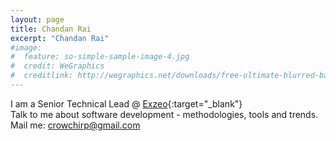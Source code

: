 ```yaml
---
layout: page
title: Chandan Rai
excerpt: "Chandan Rai"
#image:
#  feature: so-simple-sample-image-4.jpg
#  credit: WeGraphics
#  creditlink: http://wegraphics.net/downloads/free-ultimate-blurred-background-pack/
---
```


I am a Senior Technical Lead @ [Exzeo](https://exzeo.com){:target="_blank"}
<br/>
Talk to me about software development - methodologies, tools and trends.
<br/>
Mail me: <crowchirp@gmail.com>
